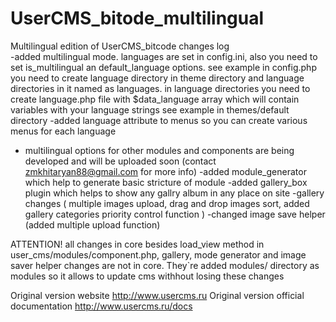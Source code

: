 # UserCMS_bitode_multilingual
Multilingual edition of UserCMS_bitcode
changes log\
-added multilingual mode. 
	languages are set in config.ini, also you need to set is_multilingual an default_language options. see example in config.php
	you need to create language directory in theme directory and language directories in it named as languages.
	in language directories you need to create language.php file with $data_language array which will contain variables with your language strings
	see example in themes/default directory
-added language attribute to menus so you can create various menus for each language
- multilingual options for other modules and components are being developed and will be uploaded soon (contact zmkhitaryan88@gmail.com for more info)
-added module_generator which help to generate basic stricture of module
-added gallery_box plugin which helps to show any gallry album in any place on site
-gallery changes (
	multiple images upload, 
	drag and drop images sort, 
	added gallery categories priority control function
	)
-changed image save helper (added multiple upload function)

ATTENTION! all changes in core besides load_view method in user_cms/modules/component.php, gallery, mode generator and image saver helper changes are not in core. They`re added modules/ directory as modules so it allows to update cms withhout losing these changes  

Original version website http://www.usercms.ru
Original version official documentation http://www.usercms.ru/docs
